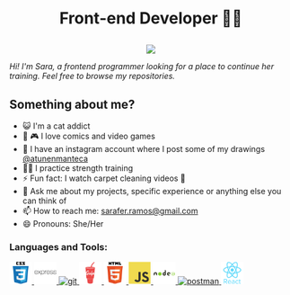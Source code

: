 # <p align="center" >Front-end Developer 👩‍💻 </p>

<p align= "center">
<img align= "center" src="https://user-images.githubusercontent.com/64798006/171342628-448665da-ddc6-4846-b5f6-a9aefe17f9e2.gif" >
</p>

*Hi! I'm Sara,  a frontend programmer looking for a place to continue her training. 
Feel free to browse my repositories.*

## Something about me?
- :smiley_cat: I'm a cat addict 
- :book: :video_game: I love comics and video games
- 🎨 I have an instagram account where I post some of my drawings [@atunenmanteca](https://www.instagram.com/atunenmanteca/)
- 🏋️‍♀️ I practice strength training 
- ⚡ Fun fact: I watch carpet cleaning videos 🤫
- 💬 Ask me about my projects, specific experience or anything else you can think of
- 📫 How to reach me: sarafer.ramos@gmail.com
- 😄 Pronouns: She/Her

<h3 align="left">Languages and Tools:</h3>
<p align="left"> <a href="https://www.w3schools.com/css/" target="_blank" rel="noreferrer"> <img src="https://raw.githubusercontent.com/devicons/devicon/master/icons/css3/css3-original-wordmark.svg" alt="css3" width="40" height="40"/> </a> <a href="https://expressjs.com" target="_blank" rel="noreferrer"> <img src="https://raw.githubusercontent.com/devicons/devicon/master/icons/express/express-original-wordmark.svg" alt="express" width="40" height="40"/> </a> <a href="https://git-scm.com/" target="_blank" rel="noreferrer"> <img src="https://www.vectorlogo.zone/logos/git-scm/git-scm-icon.svg" alt="git" width="40" height="40"/> </a> <a href="https://gulpjs.com" target="_blank" rel="noreferrer"> <img src="https://raw.githubusercontent.com/devicons/devicon/master/icons/gulp/gulp-plain.svg" alt="gulp" width="40" height="40"/> </a> <a href="https://www.w3.org/html/" target="_blank" rel="noreferrer"> <img src="https://raw.githubusercontent.com/devicons/devicon/master/icons/html5/html5-original-wordmark.svg" alt="html5" width="40" height="40"/> </a> <a href="https://developer.mozilla.org/en-US/docs/Web/JavaScript" target="_blank" rel="noreferrer"> <img src="https://raw.githubusercontent.com/devicons/devicon/master/icons/javascript/javascript-original.svg" alt="javascript" width="40" height="40"/> </a> <a href="https://nodejs.org" target="_blank" rel="noreferrer"> <img src="https://raw.githubusercontent.com/devicons/devicon/master/icons/nodejs/nodejs-original-wordmark.svg" alt="nodejs" width="40" height="40"/> </a> <a href="https://postman.com" target="_blank" rel="noreferrer"> <img src="https://www.vectorlogo.zone/logos/getpostman/getpostman-icon.svg" alt="postman" width="40" height="40"/> </a> <a href="https://reactjs.org/" target="_blank" rel="noreferrer"> <img src="https://raw.githubusercontent.com/devicons/devicon/master/icons/react/react-original-wordmark.svg" alt="react" width="40" height="40"/> </a> </p>




